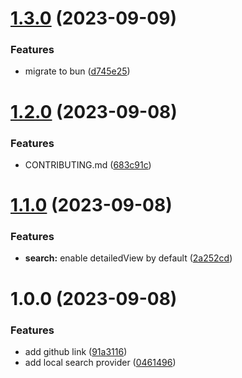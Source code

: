# [1.3.0](https://github.com/yamyam263/yams-chords/compare/v1.2.0...v1.3.0) (2023-09-09)


### Features

* migrate to bun ([d745e25](https://github.com/yamyam263/yams-chords/commit/d745e2510c211ff19d5426d4e5751377e097f4b2))

# [1.2.0](https://github.com/yamyam263/yams-chords/compare/v1.1.0...v1.2.0) (2023-09-08)


### Features

* CONTRIBUTING.md ([683c91c](https://github.com/yamyam263/yams-chords/commit/683c91c3953b050702345b060a270a144b6f9348))

# [1.1.0](https://github.com/yamyam263/yams-chords/compare/v1.0.0...v1.1.0) (2023-09-08)


### Features

* **search:** enable detailedView by default ([2a252cd](https://github.com/yamyam263/yams-chords/commit/2a252cdc68d24ecf644c88d31e50633729c97327))

# 1.0.0 (2023-09-08)


### Features

* add github link ([91a3116](https://github.com/yamyam263/yams-chords/commit/91a3116ad85fe72a078ca2c1e201e4e4642bc474))
* add local search provider ([0461496](https://github.com/yamyam263/yams-chords/commit/0461496f719c50f74e01955d39963a20d65b6ff0))
